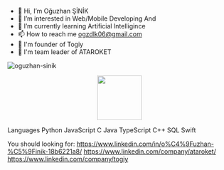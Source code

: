 - 👋 Hi, I’m Oğuzhan ŞİNİK
- 👀 I’m interested in Web/Mobile Developing And 
- 🌱 I’m currently learning Artificial Intelligince
- 📫 How to reach me ogzdlk06@gmail.com
- 💼 I'm founder of Togiy 
- 🚀 I'm team leader of ATAROKET

![oguzhan-sinik](https://user-images.githubusercontent.com/108802411/232167306-5690cd4a-a627-4c7b-9853-c251edd0b0f7.png)
<div id="header" align="center">
  <img src="https://ibb.co/3S59kSB" width="100"/>
</div>



Languages
Python JavaScript C Java TypeScript C++ SQL Swift

You should looking for:
https://www.linkedin.com/in/o%C4%9Fuzhan-%C5%9Finik-18b6221a8/
https://www.linkedin.com/company/ataroket/
https://www.linkedin.com/company/togiy



